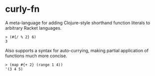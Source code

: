 
# curly-fn

A meta-language for adding Clojure-style shorthand function literals to arbitrary Racket languages.

```racket
> (#{/ % 2} 6)
3
```

Also supports a syntax for auto-currying, making partial application of functions much more concise.

```racket
> (map #{+ 2} (range 1 4))
'(3 4 5)
```
